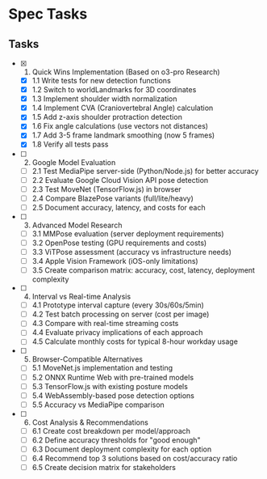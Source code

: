 # Spec Tasks

## Tasks

- [x] 1. Quick Wins Implementation (Based on o3-pro Research)
  - [x] 1.1 Write tests for new detection functions
  - [x] 1.2 Switch to worldLandmarks for 3D coordinates
  - [x] 1.3 Implement shoulder width normalization
  - [x] 1.4 Implement CVA (Craniovertebral Angle) calculation
  - [x] 1.5 Add z-axis shoulder protraction detection
  - [x] 1.6 Fix angle calculations (use vectors not distances)
  - [x] 1.7 Add 3-5 frame landmark smoothing (now 5 frames)
  - [x] 1.8 Verify all tests pass

- [ ] 2. Google Model Evaluation
  - [ ] 2.1 Test MediaPipe server-side (Python/Node.js) for better accuracy
  - [ ] 2.2 Evaluate Google Cloud Vision API pose detection
  - [ ] 2.3 Test MoveNet (TensorFlow.js) in browser
  - [ ] 2.4 Compare BlazePose variants (full/lite/heavy)
  - [ ] 2.5 Document accuracy, latency, and costs for each

- [ ] 3. Advanced Model Research
  - [ ] 3.1 MMPose evaluation (server deployment requirements)
  - [ ] 3.2 OpenPose testing (GPU requirements and costs)
  - [ ] 3.3 ViTPose assessment (accuracy vs infrastructure needs)
  - [ ] 3.4 Apple Vision Framework (iOS-only limitations)
  - [ ] 3.5 Create comparison matrix: accuracy, cost, latency, deployment complexity

- [ ] 4. Interval vs Real-time Analysis
  - [ ] 4.1 Prototype interval capture (every 30s/60s/5min)
  - [ ] 4.2 Test batch processing on server (cost per image)
  - [ ] 4.3 Compare with real-time streaming costs
  - [ ] 4.4 Evaluate privacy implications of each approach
  - [ ] 4.5 Calculate monthly costs for typical 8-hour workday usage

- [ ] 5. Browser-Compatible Alternatives
  - [ ] 5.1 MoveNet.js implementation and testing
  - [ ] 5.2 ONNX Runtime Web with pre-trained models
  - [ ] 5.3 TensorFlow.js with existing posture models
  - [ ] 5.4 WebAssembly-based pose detection options
  - [ ] 5.5 Accuracy vs MediaPipe comparison

- [ ] 6. Cost Analysis & Recommendations
  - [ ] 6.1 Create cost breakdown per model/approach
  - [ ] 6.2 Define accuracy thresholds for "good enough"
  - [ ] 6.3 Document deployment complexity for each option
  - [ ] 6.4 Recommend top 3 solutions based on cost/accuracy ratio
  - [ ] 6.5 Create decision matrix for stakeholders